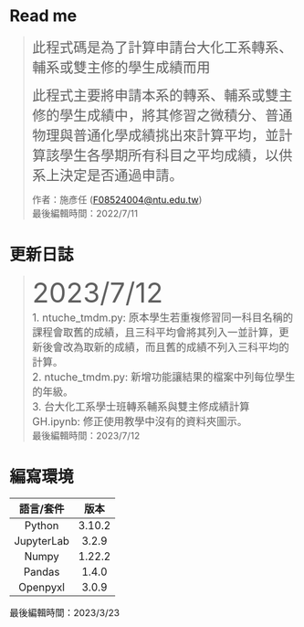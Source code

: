 # Read me  
> <font size=5> 此程式碼是為了計算申請台大化工系轉系、輔系或雙主修的學生成績而用</font> 
>   
> <font size=5> 此程式主要將申請本系的轉系、輔系或雙主修的學生成績中，將其修習之微積分、普通物理與普通化學成績挑出來計算平均，並計算該學生各學期所有科目之平均成績，以供系上決定是否通過申請。</font>  
>     
> <font size=3> 作者：施彥任 (F08524004@ntu.edu.tw)</font>  
> <font size=3> 最後編輯時間：2022/7/11</font>  

# 更新日誌  
> <font size=8> 2023/7/12 </font>  
> <font size=4> 1. ntuche_tmdm.py: 原本學生若重複修習同一科目名稱的課程會取舊的成績，且三科平均會將其列入一並計算，更新後會改為取新的成績，而且舊的成績不列入三科平均的計算。</font>  
> <font size=4> 2. ntuche_tmdm.py: 新增功能讓結果的檔案中列每位學生的年級。</font>  
> <font size=4> 3. 台大化工系學士班轉系輔系與雙主修成績計算GH.ipynb: 修正使用教學中沒有的資料夾圖示。</font>  
> <font size=3> 最後編輯時間：2023/7/12</font> 

# 編寫環境  

| <font size=4> 語言/套件 </font> | <font size=4> 版本 </font> |  
| :--------: | :--------: |  
| <font size=4> Python </font>  | <font size=4> 3.10.2 </font>  |  
| <font size=4> JupyterLab </font>  | <font size=4> 3.2.9 </font>  |  
| <font size=4> Numpy </font>  | <font size=4> 1.22.2 </font>  |  
| <font size=4> Pandas </font>  | <font size=4> 1.4.0 </font>  |  
| <font size=4> Openpyxl </font>  | <font size=4> 3.0.9 </font>  |  

<font size=3> 最後編輯時間：2023/3/23</font> 
